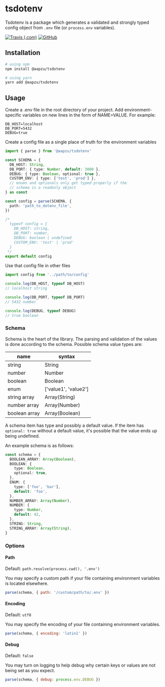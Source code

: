 # tsdotenv

Tsdotenv is a package which generates a validated and strongly typed config object from `.env` file (or `process.env` variables).

[![Travis (.com)](https://img.shields.io/travis/com/aapzu/tsdotenv?logo=travis&style=flat-square)](https://www.travis-ci.com/github/Aapzu/tsdotenv) [![GitHub](https://img.shields.io/github/license/aapzu/tsdotenv?style=flat-square)](https://github.com/Aapzu/tsdotenv/blob/master/LICENSE)

## Installation

```bash
# using npm
npm install @aapzu/tsdotenv

# using yarn
yarn add @aapzu/tsdotenv
```

## Usage

Create a .env file in the root directory of your project. Add environment-specific variables on new lines in the form of NAME=VALUE. For example:

```
DB_HOST=localhost
DB_PORT=5432
DEBUG=true
```

Create a config file as a single place of truth for the environment variables

```typescript
import { parse } from '@aapzu/tsdotenv'

const SCHEMA = {
  DB_HOST: String,
  DB_PORT: { type: Number, default: 3000 },
  DEBUG: { type: Boolean, optional: true },
  CUSTOM_ENV: { type: ['test', 'prod'] },
  // enums and optionals only get typed properly if the
  // schema is a readonly object
} as const

const config = parse(SCHEMA, {
  path: 'path_to_dotenv_file',
})

/*
  typeof config = {
    DB_HOST: string,
    DB_PORT: number,
    DEBUG: boolean | undefined
    CUSTOM_ENV: 'test' | 'prod'
  }
 */
export default config
```

Use that config file in other files

```typescript
import config from '../path/to/config'

console.log(DB_HOST, typeof DB_HOST)
// localhost string

console.log(DB_PORT, typeof DB_PORT)
// 5432 number

console.log(DEBUG, typeof DEBUG)
// true boolean
```

### Schema

Schema is the heart of the library. The parsing and validation of the values is done according to the schema. Possible schema value types are:

| name          | syntax               |
| ------------- | -------------------- |
| string        | String               |
| number        | Number               |
| boolean       | Boolean              |
| enum          | ['value1', 'value2'] |
| string array  | Array(String)        |
| number array  | Array(Number)        |
| boolean array | Array(Boolean)       |

A schema item has type and possibly a default value. If the item has `optional: true` without a default value, it's possible that the value ends up being undefined.

An example schema is as follows:

```typescript
const schema = {
  BOOLEAN_ARRAY: Array(Boolean),
  BOOLEAN: {
    type: Boolean,
    optional: true,
  },
  ENUM: {
    type: ['foo', 'bar'],
    default: 'foo',
  },
  NUMBER_ARRAY: Array(Number),
  NUMBER: {
    type: Number,
    default: 42,
  },
  STRING: String,
  STRING_ARRAY: Array(String),
}
```

### Options

#### Path

Default: `path.resolve(process.cwd(), '.env')`

You may specify a custom path if your file containing environment variables is located elsewhere.

```js
parse(schema, { path: '/custom/path/to/.env' })
```

#### Encoding

Default: `utf8`

You may specify the encoding of your file containing environment variables.

```js
parse(schema, { encoding: 'latin1' })
```

#### Debug

Default: `false`

You may turn on logging to help debug why certain keys or values are not being set as you expect.

```js
parse(schema, { debug: process.env.DEBUG })
```
